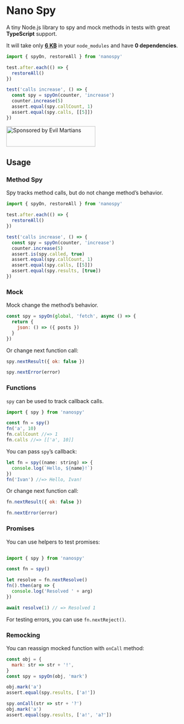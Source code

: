 # Nano Spy

A tiny Node.js library to spy and mock methods in tests
with great **TypeScript** support.

It will take only **[6 KB](https://packagephobia.com/result?p=nanospy)**
in your `node_modules` and have **0 dependencies**.

```js
import { spyOn, restoreAll } from 'nanospy'

test.after.each(() => {
  restoreAll()
})

test('calls increase', () => {
  const spy = spyOn(counter, 'increase')
  counter.increase(5)
  assert.equal(spy.callCount, 1)
  assert.equal(spy.calls, [[5]])
})
```

<a href="https://evilmartians.com/?utm_source=nanospy">
  <img src="https://evilmartians.com/badges/sponsored-by-evil-martians.svg"
       alt="Sponsored by Evil Martians" width="236" height="54">
</a>


## Usage

### Method Spy

Spy tracks method calls, but do not change method’s behavior.

```js
import { spyOn, restoreAll } from 'nanospy'

test.after.each(() => {
  restoreAll()
})

test('calls increase', () => {
  const spy = spyOn(counter, 'increase')
  counter.increase(5)
  assert.is(spy.called, true)
  assert.equal(spy.callCount, 1)
  assert.equal(spy.calls, [[5]])
  assert.equal(spy.results, [true])
})
```


### Mock

Mock change the method’s behavior.

```js
const spy = spyOn(global, 'fetch', async () => {
  return {
    json: () => ({ posts })
  }
})
```

Or change next function call:

```js
spy.nextResult({ ok: false })
```

```js
spy.nextError(error)
```


### Functions

`spy` can be used to track callback calls.

```js
import { spy } from 'nanospy'

const fn = spy()
fn('a', 10)
fn.callCount //=> 1
fn.calls //=> [['a', 10]]
```

You can pass `spy`’s callback:

```js
let fn = spy((name: string) => {
  console.log(`Hello, ${name}!`)
})
fn('Ivan') //=> Hello, Ivan!
```

Or change next function call:

```js
fn.nextResult({ ok: false })
```

```js
fn.nextError(error)
```


### Promises

You can use helpers to test promises:

```js

import { spy } from 'nanospy'

const fn = spy()

let resolve = fn.nextResolve()
fn().then(arg => {
  console.log('Resolved ' + arg)
})

await resolve(1) // => Resolved 1
```

For testing errors, you can use `fn.nextReject()`.


### Remocking

You can reassign mocked function with `onCall` method:

```js
const obj = {
  mark: str => str + '!',
}
const spy = spyOn(obj, 'mark')

obj.mark('a')
assert.equal(spy.results, ['a!'])

spy.onCall(str => str + '?')
obj.mark('a')
assert.equal(spy.results, ['a!', 'a?'])
```
